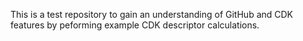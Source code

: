 This is a test repository to gain an understanding of GitHub and CDK features by peforming example CDK descriptor calculations.
